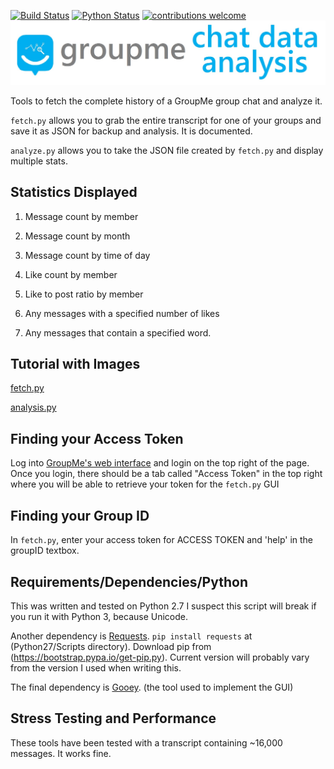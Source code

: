 
[![Build Status](https://travis-ci.org/aroharia/GroupMe-Chat-Data-Analysis.png?branch=master)](https://travis-ci.org/aroharia/GroupMe-Chat-Data-Analysis)
[![Python Status](https://img.shields.io/badge/python-2.6%2C%202.7-blue.svg)](https://www.python.org/downloads/release/python-2713/)
[![contributions welcome](https://img.shields.io/badge/contributions-welcome-brightgreen.svg?style=flat)](https://github.com/aroharia/GroupMe-Chat-Data-Analysis/issues)
[![logo](https://github.com/aroharia/GroupMe-Chat-Data-Analysis/blob/master/images/groupme_chat_data_analysis_logo.jpg)](https://aroharia.github.io/GroupMe-Chat-Data-Analysis/)

Tools to fetch the complete history of a GroupMe group chat and analyze it.

`fetch.py` allows you to grab the entire transcript for one of your groups and save it as JSON for backup and analysis. It is documented.

`analyze.py` allows you to take the JSON file created by `fetch.py` and display multiple stats.

## Statistics Displayed
1) Message count by member

2) Message count by month

3) Message count by time of day

4) Like count by member

5) Like to post ratio by member

6) Any messages with a specified number of likes

7) Any messages that contain a specified word.



## Tutorial with Images
[fetch.py](https://github.com/aroharia/GroupMe-Chat-Data-Analysis/wiki/fetch)

[analysis.py](https://github.com/aroharia/GroupMe-Chat-Data-Analysis/wiki/analysis)

## Finding your Access Token

Log into [GroupMe's web interface](https://dev.groupme.com/) and login on the top right of the page. Once you login, there should be a tab called "Access Token" in the top right where you will be able to retrieve your token for the `fetch.py` GUI

## Finding your Group ID

In `fetch.py`, enter your access token for ACCESS TOKEN and 'help' in the groupID textbox.

## Requirements/Dependencies/Python

This was written and tested on Python 2.7 I suspect this script will break if you run it with Python 3, because Unicode.

Another dependency is [Requests](http://docs.python-requests.org/en/latest/). `pip install requests` at (Python27/Scripts directory). Download pip from (https://bootstrap.pypa.io/get-pip.py). Current version will probably vary from the version I used when writing this.

The final dependency is [Gooey](https://github.com/chriskiehl/Gooey). (the tool used to implement the GUI)

## Stress Testing and Performance

These tools have been tested with a transcript containing ~16,000 messages. It works fine.

